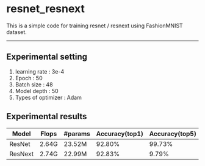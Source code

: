 # resnet_resnext

This is a simple code for training resnet / resnext using FashionMNIST dataset.

---
## Experimental setting
1. learning rate : 3e-4
2. Epoch : 50
3. Batch size : 48
4. Model depth : 50
5. Types of optimizer : Adam

## Experimental results
|Model|Flops|#params|Accuracy(top1)|Accuracy(top5)|
|-----|-----|-------|--------------|--------------|
|ResNet|2.64G|23.52M|92.80%|99.73%|
|ResNext|2.74G|22.99M|92.83%|9.79%|

